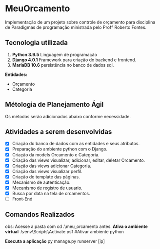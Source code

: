 # MeuOrcamento

Implementação de um projeto sobre controle de orçamento para disciplina de Paradigmas de programação ministrada pelo Prof° Roberto Fontes.

## Tecnologia utilizada
1. **Python 3.9.5** Linguagem de programação
2. **Django 4.0.1** Framework para criação do backend e frontend.
3. **MariaDB 10.6** persistência no banco de dados sql.

**Entidades:** 
* Orçamento
* Categoria

## Métologia de Planejamento Ágil
Os métodos serão adicionados abaixo conforme necessidade.

## Atividades a serem desenvolvidas
- [x] Criação do banco de dados com as entidades e seus atributos.
- [x] Preparação do ambiente python com o Django.
- [x] Criação da models Orcamento e Categoria.
- [x] Criação das views visualizar, adicionar, editar, deletar Orcamento.
- [x] Criação das views adicionar Categoria.
- [x] Criação das views visualizar perfil.
- [x] Criação do template das páginas.
- [x] Mecanismo de autenticação.
- [x] Mecanismo de registro de usuario.
- [x] Busca por data na tela de orcamentos.
- [ ] Front-End

## Comandos Realizados
obs: Acesse a pasta com cd .\meu_orcamento antes.
**Ativa o ambiente virtual** .\venv\Scripts\Activate.ps1 #Ativar ambiente python

**Executa a aplicação** py manage.py runserver [ip]
